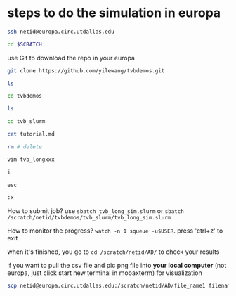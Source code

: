 # steps to do the simulation in europa

```bash
ssh netid@europa.circ.utdallas.edu

cd $SCRATCH
```


use Git to download the repo in your europa

```bash
git clone https://github.com/yilewang/tvbdemos.git

ls

cd tvbdemos

ls

cd tvb_slurm

cat tutorial.md

rm # delete

vim tvb_longxxx

i

esc 

:x

```

<!-- 
we need to use conda to create a new environment
```python
# create a conda environment
# if conda not found: 
# ml load miniconda

conda create -n tvbenv -c conda-forge python=3.8 tvb-library tvb-data pandas numpy matplotlib
```

If you want to activate the env, just `source activate tvbenv` -->

How to submit job? use `sbatch tvb_long_sim.slurm` or `sbatch /scratch/netid/tvbdemos/tvb_slurm/tvb_long_sim.slurm`

How to monitor the progress? `watch -n 1 squeue -u$USER`. press 'ctrl+z' to exit

when it's finished, you go to `cd /scratch/netid/AD/` to check your results

if you want to pull the csv file and pic png file into **your local computer** (not europa, just click start new terminal in mobaxterm) for visualization

```bash
scp netid@europa.circ.utdallas.edu:/scratch/netid/AD/file_name1 filename2 /home/Username/Desktop
```
